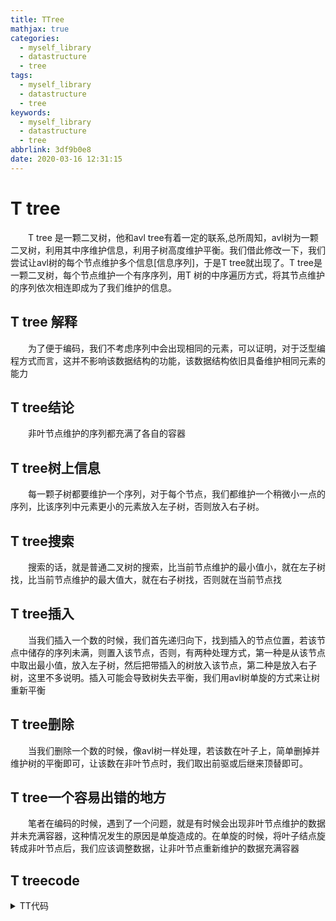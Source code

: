 ```yaml
---
title: TTree
mathjax: true
categories:
  - myself_library
  - datastructure
  - tree
tags:
  - myself_library
  - datastructure
  - tree
keywords:
  - myself_library
  - datastructure
  - tree
abbrlink: 3df9b0e8
date: 2020-03-16 12:31:15
---
```

# T tree
&emsp;&emsp;T tree 是一颗二叉树，他和avl tree有着一定的联系,总所周知，avl树为一颗二叉树，利用其中序维护信息，利用子树高度维护平衡。我们借此修改一下，我们尝试让avl树的每个节点维护多个信息[信息序列]，于是T tree就出现了。T tree是一颗二叉树，每个节点维护一个有序序列，用T 树的中序遍历方式，将其节点维护的序列依次相连即成为了我们维护的信息。

## T tree 解释
&emsp;&emsp;为了便于编码，我们不考虑序列中会出现相同的元素，可以证明，对于泛型编程方式而言，这并不影响该数据结构的功能，该数据结构依旧具备维护相同元素的能力

## T tree结论
&emsp;&emsp;非叶节点维护的序列都充满了各自的容器

## T tree树上信息
&emsp;&emsp;每一颗子树都要维护一个序列，对于每个节点，我们都维护一个稍微小一点的序列，比该序列中元素更小的元素放入左子树，否则放入右子树。


## T tree搜索
&emsp;&emsp;搜索的话，就是普通二叉树的搜索，比当前节点维护的最小值小，就在左子树找，比当前节点维护的最大值大，就在右子树找，否则就在当前节点找

## T tree插入
&emsp;&emsp;当我们插入一个数的时候，我们首先递归向下，找到插入的节点位置，若该节点中储存的序列未满，则置入该节点，否则，有两种处理方式，第一种是从该节点中取出最小值，放入左子树，然后把带插入的树放入该节点，第二种是放入右子树，这里不多说明。插入可能会导致树失去平衡，我们用avl树单旋的方式来让树重新平衡

## T tree删除
&emsp;&emsp;当我们删除一个数的时候，像avl树一样处理，若该数在叶子上，简单删掉并维护树的平衡即可，让该数在非叶节点时，我们取出前驱或后继来顶替即可。

## T tree一个容易出错的地方
&emsp;&emsp;笔者在编码的时候，遇到了一个问题，就是有时候会出现非叶节点维护的数据并未充满容器，这种情况发生的原因是单旋造成的。在单旋的时候，将叶子结点旋转成非叶节点后，我们应该调整数据，让非叶节点重新维护的数据充满容器

## T treecode
<details>
<summary>TT代码</summary>
{% include_code tree lang:cpp cpp/perfect/data_structure/T_tree.h %}
</details>


